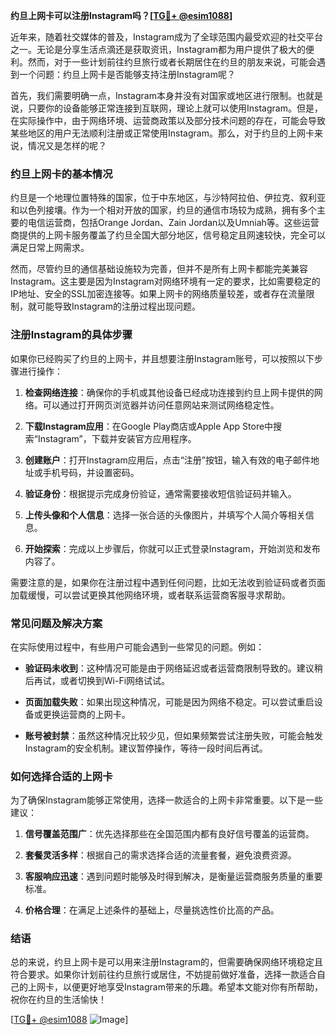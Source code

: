 **约旦上网卡可以注册Instagram吗？[[TG💪+ @esim1088](https://t.me/s/esim1088)]**

近年来，随着社交媒体的普及，Instagram成为了全球范围内最受欢迎的社交平台之一。无论是分享生活点滴还是获取资讯，Instagram都为用户提供了极大的便利。然而，对于一些计划前往约旦旅行或者长期居住在约旦的朋友来说，可能会遇到一个问题：约旦上网卡是否能够支持注册Instagram呢？

首先，我们需要明确一点，Instagram本身并没有对国家或地区进行限制。也就是说，只要你的设备能够正常连接到互联网，理论上就可以使用Instagram。但是，在实际操作中，由于网络环境、运营商政策以及部分技术问题的存在，可能会导致某些地区的用户无法顺利注册或正常使用Instagram。那么，对于约旦的上网卡来说，情况又是怎样的呢？

### 约旦上网卡的基本情况

约旦是一个地理位置特殊的国家，位于中东地区，与沙特阿拉伯、伊拉克、叙利亚和以色列接壤。作为一个相对开放的国家，约旦的通信市场较为成熟，拥有多个主要的电信运营商，包括Orange Jordan、Zain Jordan以及Umniah等。这些运营商提供的上网卡服务覆盖了约旦全国大部分地区，信号稳定且网速较快，完全可以满足日常上网需求。

然而，尽管约旦的通信基础设施较为完善，但并不是所有上网卡都能完美兼容Instagram。这主要是因为Instagram对网络环境有一定的要求，比如需要稳定的IP地址、安全的SSL加密连接等。如果上网卡的网络质量较差，或者存在流量限制，就可能导致Instagram的注册过程出现问题。

### 注册Instagram的具体步骤

如果你已经购买了约旦的上网卡，并且想要注册Instagram账号，可以按照以下步骤进行操作：

1. **检查网络连接**：确保你的手机或其他设备已经成功连接到约旦上网卡提供的网络。可以通过打开网页浏览器并访问任意网站来测试网络稳定性。
   
2. **下载Instagram应用**：在Google Play商店或Apple App Store中搜索“Instagram”，下载并安装官方应用程序。

3. **创建账户**：打开Instagram应用后，点击“注册”按钮，输入有效的电子邮件地址或手机号码，并设置密码。

4. **验证身份**：根据提示完成身份验证，通常需要接收短信验证码并输入。

5. **上传头像和个人信息**：选择一张合适的头像图片，并填写个人简介等相关信息。

6. **开始探索**：完成以上步骤后，你就可以正式登录Instagram，开始浏览和发布内容了。

需要注意的是，如果你在注册过程中遇到任何问题，比如无法收到验证码或者页面加载缓慢，可以尝试更换其他网络环境，或者联系运营商客服寻求帮助。

### 常见问题及解决方案

在实际使用过程中，有些用户可能会遇到一些常见的问题。例如：

- **验证码未收到**：这种情况可能是由于网络延迟或者运营商限制导致的。建议稍后再试，或者切换到Wi-Fi网络试试。
  
- **页面加载失败**：如果出现这种情况，可能是因为网络不稳定。可以尝试重启设备或更换运营商的上网卡。

- **账号被封禁**：虽然这种情况比较少见，但如果频繁尝试注册失败，可能会触发Instagram的安全机制。建议暂停操作，等待一段时间后再试。

### 如何选择合适的上网卡

为了确保Instagram能够正常使用，选择一款适合的上网卡非常重要。以下是一些建议：

1. **信号覆盖范围广**：优先选择那些在全国范围内都有良好信号覆盖的运营商。

2. **套餐灵活多样**：根据自己的需求选择合适的流量套餐，避免浪费资源。

3. **客服响应迅速**：遇到问题时能够及时得到解决，是衡量运营商服务质量的重要标准。

4. **价格合理**：在满足上述条件的基础上，尽量挑选性价比高的产品。

### 结语

总的来说，约旦上网卡是可以用来注册Instagram的，但需要确保网络环境稳定且符合要求。如果你计划前往约旦旅行或居住，不妨提前做好准备，选择一款适合自己的上网卡，以便更好地享受Instagram带来的乐趣。希望本文能对你有所帮助，祝你在约旦的生活愉快！

[[TG💪+ @esim1088](https://t.me/s/esim1088) ![Image](https://i.postimg.cc/4NQfJmqS/Snipaste-2025-05-13-00-14-12.png)]